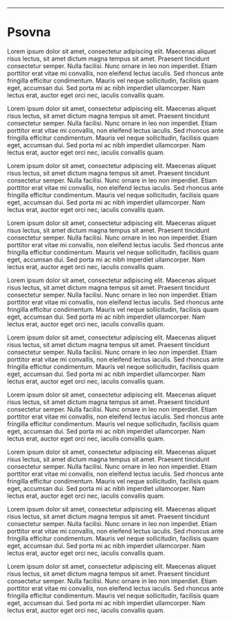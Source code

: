 ---


# Psovna

Lorem ipsum dolor sit amet, consectetur adipiscing elit. Maecenas aliquet risus lectus, sit amet dictum magna tempus sit amet. Praesent tincidunt consectetur semper. Nulla facilisi. Nunc ornare in leo non imperdiet. Etiam porttitor erat vitae mi convallis, non eleifend lectus iaculis. Sed rhoncus ante fringilla efficitur condimentum. Mauris vel neque sollicitudin, facilisis quam eget, accumsan dui. Sed porta mi ac nibh imperdiet ullamcorper. Nam lectus erat, auctor eget orci nec, iaculis convallis quam.

Lorem ipsum dolor sit amet, consectetur adipiscing elit. Maecenas aliquet risus lectus, sit amet dictum magna tempus sit amet. Praesent tincidunt consectetur semper. Nulla facilisi. Nunc ornare in leo non imperdiet. Etiam porttitor erat vitae mi convallis, non eleifend lectus iaculis. Sed rhoncus ante fringilla efficitur condimentum. Mauris vel neque sollicitudin, facilisis quam eget, accumsan dui. Sed porta mi ac nibh imperdiet ullamcorper. Nam lectus erat, auctor eget orci nec, iaculis convallis quam.

Lorem ipsum dolor sit amet, consectetur adipiscing elit. Maecenas aliquet risus lectus, sit amet dictum magna tempus sit amet. Praesent tincidunt consectetur semper. Nulla facilisi. Nunc ornare in leo non imperdiet. Etiam porttitor erat vitae mi convallis, non eleifend lectus iaculis. Sed rhoncus ante fringilla efficitur condimentum. Mauris vel neque sollicitudin, facilisis quam eget, accumsan dui. Sed porta mi ac nibh imperdiet ullamcorper. Nam lectus erat, auctor eget orci nec, iaculis convallis quam.

Lorem ipsum dolor sit amet, consectetur adipiscing elit. Maecenas aliquet risus lectus, sit amet dictum magna tempus sit amet. Praesent tincidunt consectetur semper. Nulla facilisi. Nunc ornare in leo non imperdiet. Etiam porttitor erat vitae mi convallis, non eleifend lectus iaculis. Sed rhoncus ante fringilla efficitur condimentum. Mauris vel neque sollicitudin, facilisis quam eget, accumsan dui. Sed porta mi ac nibh imperdiet ullamcorper. Nam lectus erat, auctor eget orci nec, iaculis convallis quam.

Lorem ipsum dolor sit amet, consectetur adipiscing elit. Maecenas aliquet risus lectus, sit amet dictum magna tempus sit amet. Praesent tincidunt consectetur semper. Nulla facilisi. Nunc ornare in leo non imperdiet. Etiam porttitor erat vitae mi convallis, non eleifend lectus iaculis. Sed rhoncus ante fringilla efficitur condimentum. Mauris vel neque sollicitudin, facilisis quam eget, accumsan dui. Sed porta mi ac nibh imperdiet ullamcorper. Nam lectus erat, auctor eget orci nec, iaculis convallis quam.

Lorem ipsum dolor sit amet, consectetur adipiscing elit. Maecenas aliquet risus lectus, sit amet dictum magna tempus sit amet. Praesent tincidunt consectetur semper. Nulla facilisi. Nunc ornare in leo non imperdiet. Etiam porttitor erat vitae mi convallis, non eleifend lectus iaculis. Sed rhoncus ante fringilla efficitur condimentum. Mauris vel neque sollicitudin, facilisis quam eget, accumsan dui. Sed porta mi ac nibh imperdiet ullamcorper. Nam lectus erat, auctor eget orci nec, iaculis convallis quam.

Lorem ipsum dolor sit amet, consectetur adipiscing elit. Maecenas aliquet risus lectus, sit amet dictum magna tempus sit amet. Praesent tincidunt consectetur semper. Nulla facilisi. Nunc ornare in leo non imperdiet. Etiam porttitor erat vitae mi convallis, non eleifend lectus iaculis. Sed rhoncus ante fringilla efficitur condimentum. Mauris vel neque sollicitudin, facilisis quam eget, accumsan dui. Sed porta mi ac nibh imperdiet ullamcorper. Nam lectus erat, auctor eget orci nec, iaculis convallis quam.

Lorem ipsum dolor sit amet, consectetur adipiscing elit. Maecenas aliquet risus lectus, sit amet dictum magna tempus sit amet. Praesent tincidunt consectetur semper. Nulla facilisi. Nunc ornare in leo non imperdiet. Etiam porttitor erat vitae mi convallis, non eleifend lectus iaculis. Sed rhoncus ante fringilla efficitur condimentum. Mauris vel neque sollicitudin, facilisis quam eget, accumsan dui. Sed porta mi ac nibh imperdiet ullamcorper. Nam lectus erat, auctor eget orci nec, iaculis convallis quam.

Lorem ipsum dolor sit amet, consectetur adipiscing elit. Maecenas aliquet risus lectus, sit amet dictum magna tempus sit amet. Praesent tincidunt consectetur semper. Nulla facilisi. Nunc ornare in leo non imperdiet. Etiam porttitor erat vitae mi convallis, non eleifend lectus iaculis. Sed rhoncus ante fringilla efficitur condimentum. Mauris vel neque sollicitudin, facilisis quam eget, accumsan dui. Sed porta mi ac nibh imperdiet ullamcorper. Nam lectus erat, auctor eget orci nec, iaculis convallis quam.

Lorem ipsum dolor sit amet, consectetur adipiscing elit. Maecenas aliquet risus lectus, sit amet dictum magna tempus sit amet. Praesent tincidunt consectetur semper. Nulla facilisi. Nunc ornare in leo non imperdiet. Etiam porttitor erat vitae mi convallis, non eleifend lectus iaculis. Sed rhoncus ante fringilla efficitur condimentum. Mauris vel neque sollicitudin, facilisis quam eget, accumsan dui. Sed porta mi ac nibh imperdiet ullamcorper. Nam lectus erat, auctor eget orci nec, iaculis convallis quam.


